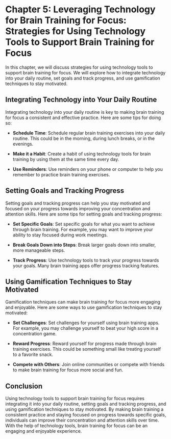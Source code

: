 Chapter 5: Leveraging Technology for Brain Training for Focus: Strategies for Using Technology Tools to Support Brain Training for Focus
========================================================================================================================================

In this chapter, we will discuss strategies for using technology tools to support brain training for focus. We will explore how to integrate technology into your daily routine, set goals and track progress, and use gamification techniques to stay motivated.

Integrating Technology into Your Daily Routine
----------------------------------------------

Integrating technology into your daily routine is key to making brain training for focus a consistent and effective practice. Here are some tips for doing so:

* **Schedule Time**: Schedule regular brain training exercises into your daily routine. This could be in the morning, during lunch breaks, or in the evenings.

* **Make it a Habit**: Create a habit of using technology tools for brain training by using them at the same time every day.

* **Use Reminders**: Use reminders on your phone or computer to help you remember to practice brain training exercises.

Setting Goals and Tracking Progress
-----------------------------------

Setting goals and tracking progress can help you stay motivated and focused on your progress towards improving your concentration and attention skills. Here are some tips for setting goals and tracking progress:

* **Set Specific Goals**: Set specific goals for what you want to achieve through brain training. For example, you may want to improve your ability to stay focused during work meetings.

* **Break Goals Down into Steps**: Break larger goals down into smaller, more manageable steps.

* **Track Progress**: Use technology tools to track your progress towards your goals. Many brain training apps offer progress tracking features.

Using Gamification Techniques to Stay Motivated
-----------------------------------------------

Gamification techniques can make brain training for focus more engaging and enjoyable. Here are some ways to use gamification techniques to stay motivated:

* **Set Challenges**: Set challenges for yourself using brain training apps. For example, you may challenge yourself to beat your high score in a concentration game.

* **Reward Progress**: Reward yourself for progress made through brain training exercises. This could be something small like treating yourself to a favorite snack.

* **Compete with Others**: Join online communities or compete with friends to make brain training for focus more social and fun.

Conclusion
----------

Using technology tools to support brain training for focus requires integrating it into your daily routine, setting goals and tracking progress, and using gamification techniques to stay motivated. By making brain training a consistent practice and staying focused on progress towards specific goals, individuals can improve their concentration and attention skills over time. With the help of technology tools, brain training for focus can be an engaging and enjoyable experience.
